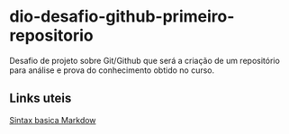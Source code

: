 # dio-desafio-github-primeiro-repositorio
Desafio de projeto sobre Git/Github que será a criação de um repositório para análise e prova do conhecimento obtido no curso.

## Links uteis
[Sintax basica Markdow](https://www.markdownguide.org/basic-syntax/)
